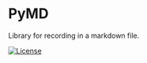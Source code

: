 # PyMD
Library for recording in a markdown file.

[![License](https://img.shields.io/badge/license-MIT-black.svg)](https://opensource.org/licenses/MIT)